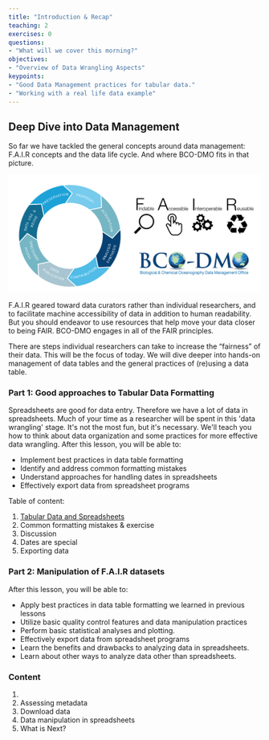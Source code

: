 ```yaml
---
title: "Introduction & Recap"
teaching: 2
exercises: 0
questions:
- "What will we cover this morning?"
objectives:
- "Overview of Data Wrangling Aspects"
keypoints:
- "Good Data Management practices for tabular data."
- "Working with a real life data example"
---
```


## Deep Dive into Data Management

So far we have tackled the general concepts around data management: F.A.I.R concepts and the data life cycle. And where BCO-DMO fits in that picture. 



![recap](../fig/recap.png)

F.A.I.R geared toward data curators rather than individual researchers, and to facilitate machine accessibility of data in addition to human readability. But you should endeavor to use resources that help move your data closer to being FAIR. BCO-DMO engages in all of the FAIR principles.

There are steps individual researchers can take to increase the “fairness” of their data. This will be the focus of today. We will dive deeper into hands-on management of data tables and the general practices of (re)using a data table. 

### Part 1: Good approaches to Tabular Data Formatting

Spreadsheets are good for data entry. Therefore we have a lot of data in spreadsheets. Much of your time as a researcher will be spent in this 'data wrangling' stage. It's not the most fun, but it's necessary. We'll teach you how to think about data organization and some practices for more effective data wrangling. After this lesson, you will be able to:
- Implement best practices in data table formatting  
- Identify and address common formatting mistakes
- Understand approaches for handling dates in spreadsheets
- Effectively export data from spreadsheet programs

Table of content:

1. [Tabular Data and Spreadsheets](../01-tabular-data/)
2. Common formatting mistakes & exercise
3. Discussion
4. Dates are special
5. Exporting data



### Part 2: Manipulation of F.A.I.R datasets

After this lesson, you will be able to:

- Apply best practices in data table formatting we learned in previous lessons
- Utilize basic quality control features and data manipulation practices
- Perform basic statistical analyses and plotting.
- Effectively export data from spreadsheet programs
- Learn the benefits and drawbacks to analyzing data in spreadsheets.
- Learn about other ways to analyze data other than spreadsheets.



### Content

1. 
2. Assessing metadata
3. Download data
4. Data manipulation in spreadsheets
8. What is Next? 
